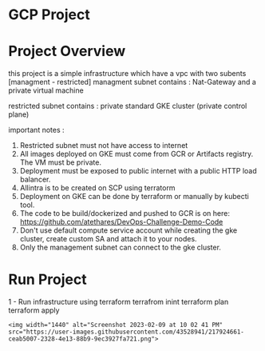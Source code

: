 # GCP Project 

# Project Overview
this project is a simple infrastructure which have a vpc with two subents [managment - restricted] 
managment subnet contains : 
Nat-Gateway and a private virtual machine

restricted subnet contains : 
private standard GKE cluster (private control plane)

important notes : 
1. Restricted subnet must not have access to internet
2. All images deployed on GKE must come from GCR or Artifacts registry.
The VM must be private.
4. Deployment must be exposed to public internet with a public HTTP load balancer.
5. Allintra is to be created on SCP using terratorm
6. Deployment on GKE can be done by terraform or manually by kubecti tool.
7. The code to be build/dockerized and pushed to GCR is on here:
https://github.com/atethares/DevOps-Challenge-Demo-Code
8. Don't use default compute service account while creating the gke cluster, create custom SA and attach it to your nodes.
9. Only the management subnet can connect to the gke cluster.


# Run Project 
1 - Run infrastructure using terraform 
  terrafrom inint 
  terraform plan
	terraform apply
	
	<img width="1440" alt="Screenshot 2023-02-09 at 10 02 41 PM" src="https://user-images.githubusercontent.com/43528941/217924661-ceab5007-2328-4e13-88b9-9ec3927fa721.png">
